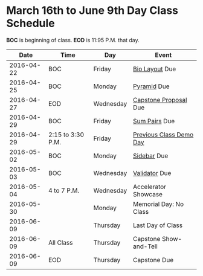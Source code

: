 # March 16th to June 9th Day Class Schedule
**BOC** is beginning of class.
**EOD** is 11:95 P.M. that day.

| Date | Time | Day | Event |
| ---- | ---- | --- | ----- |
| 2016-04-22 | BOC | Friday | [Bio Layout](../practice/biolayout.md) Due |
| 2016-04-25 | BOC | Monday | [Pyramid](../practice/pyramid.md) Due |
| 2016-04-27 | EOD | Wednesday | [Capstone Proposal](../notes/capstoneproposal.md) Due |
| 2016-04-29 | BOC | Friday | [Sum Pairs](../practice/sumpairs.md) Due |
| 2016-04-29 | 2:15 to 3:30 P.M. | Friday | [Previous Class Demo Day](https://www.eventbrite.com/e/pdx-code-guild-spring-graduation-demo-reception-tickets-24851120370) |
| 2016-05-02 | BOC | Monday | [Sidebar](../practice/sidebar.md) Due |
| 2016-05-03 | BOC | Wednesday | [Validator](../practice/validator.md) Due |
| 2016-05-04 | 4 to 7 P.M. | Wednesday | Accelerator Showcase |
| 2016-05-30 | | Monday | Memorial Day: No Class |
| 2016-06-09 | | Thursday | Last Day of Class |
| 2016-06-09 | All Class | Thursday | Capstone Show-and-Tell |
| 2016-06-09 | EOD | Thursday | Capstone Due
